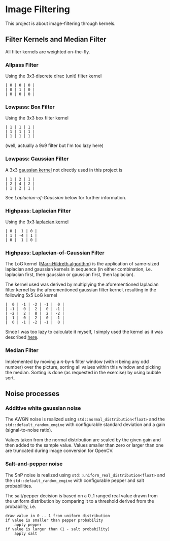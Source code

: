 # Image Filtering

This project is about image-filtering through kernels.

## Filter Kernels and Median Filter

All filter kernels are weighted on-the-fly.

### Allpass Filter

Using the 3x3 discrete dirac (unit) filter kernel
    
    | 0 | 0 | 0 |
    | 0 | 1 | 0 |
    | 0 | 0 | 0 |
    
### Lowpass: Box Filter

Using the 3x3 box filter kernel
    
    | 1 | 1 | 1 |
    | 1 | 1 | 1 |
    | 1 | 1 | 1 |
    
(well, actually a 9x9 filter but I'm too lazy here)

### Lowpass: Gaussian Filter

A 3x3 [gaussian kernel](http://en.wikipedia.org/wiki/Gaussian_filter) not directly used in this project is
    
    | 1 | 2 | 1 |
    | 2 | 4 | 2 |
    | 1 | 2 | 1 |

See *Laplacian-of-Gaussian* below for further information.

### Highpass: Laplacian Filter

Using the 3x3 [laplacian kernel](http://en.wikipedia.org/wiki/Discrete_Laplace_operator)
    
    | 0 |  1 | 0 |
    | 1 | -4 | 1 |
    | 0 |  1 | 0 |

### Highpass: Laplacian-of-Gaussian Filter

The LoG kernel ([Marr-Hildreth algorithm](http://en.wikipedia.org/wiki/Marr%E2%80%93Hildreth_algorithm)) is the application of same-sized laplacian and gaussian kernels in sequence (in either combination, i.e. laplacian first, then gaussian or gaussian first, then laplacian). 

The kernel used was derived by multiplying the aforementioned laplacian filter kernel by the aforementioned gaussian filter kernel, resulting in the following 5x5 LoG kernel
    
    |  0 | -1 | -2 | -1 |  0 |
    | -1 |  0 |  2 |  0 | -1 |
    | -2 |  2 |  8 |  2 | -2 |
    | -1 |  0 |  2 |  0 | -1 |
    |  0 | -1 | -2 | -1 |  0 |
    
Since I was too lazy to calculate it myself, I simply used the kernel as it was described [here](http://kurse.fh-regensburg.de/cato/module/bildverarbeitung/pr/modul_5/pdf/hochpass_s4.pdf).

### Median Filter

Implemented by moving a `N`-by-`N` filter window (with `N` being any odd number) over the picture, sorting all values within this window and picking the median. Sorting is done (as requested in the exercise) by using bubble sort.

## Noise processes

### Additive white gaussian noise

The AWGN noise is realized using `std::normal_distribution<float>` and the `std::default_random_engine` with configurable standard deviation and a gain (signal-to-noise ratio).

Values taken from the normal distribution are scaled by the given gain and then added to the sample value. Values smaller than zero or larger than one are truncated during image conversion for OpenCV.

### Salt-and-pepper noise

The SnP noise is realized using `std::uniform_real_distribution<float>` and the `std::default_random_engine` with configurable pepper and salt probabilities.

The salt/pepper decision is based on a 0..1 ranged real value drawn from the uniform distribution by comparing it to a threshold derived from the probability, i.e.

	draw value in 0 .. 1 from uniform distribution
	if value is smaller than pepper probability 
		apply pepper
	if value is larger than (1 - salt probability)
		apply salt